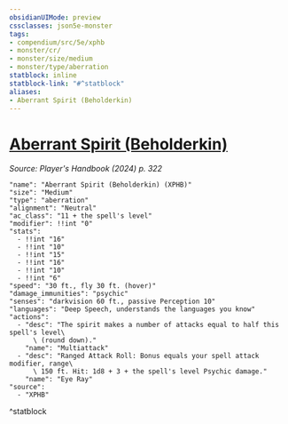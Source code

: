 ```yaml
---
obsidianUIMode: preview
cssclasses: json5e-monster
tags:
- compendium/src/5e/xphb
- monster/cr/
- monster/size/medium
- monster/type/aberration
statblock: inline
statblock-link: "#^statblock"
aliases:
- Aberrant Spirit (Beholderkin)
---
```

# [Aberrant Spirit (Beholderkin)](3-Mechanics\CLI\bestiary\aberration/aberrant-spirit-beholderkin-xphb.md)
*Source: Player's Handbook (2024) p. 322*  

```statblock
"name": "Aberrant Spirit (Beholderkin) (XPHB)"
"size": "Medium"
"type": "aberration"
"alignment": "Neutral"
"ac_class": "11 + the spell's level"
"modifier": !!int "0"
"stats":
  - !!int "16"
  - !!int "10"
  - !!int "15"
  - !!int "16"
  - !!int "10"
  - !!int "6"
"speed": "30 ft., fly 30 ft. (hover)"
"damage_immunities": "psychic"
"senses": "darkvision 60 ft., passive Perception 10"
"languages": "Deep Speech, understands the languages you know"
"actions":
  - "desc": "The spirit makes a number of attacks equal to half this spell's level\
      \ (round down)."
    "name": "Multiattack"
  - "desc": "Ranged Attack Roll: Bonus equals your spell attack modifier, range\
      \ 150 ft. Hit: 1d8 + 3 + the spell's level Psychic damage."
    "name": "Eye Ray"
"source":
  - "XPHB"
```
^statblock